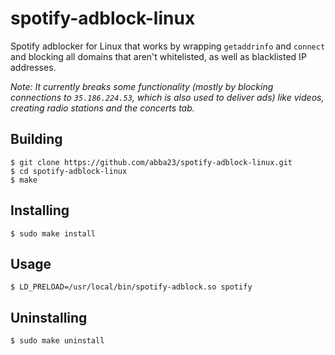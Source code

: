 # spotify-adblock-linux
Spotify adblocker for Linux that works by wrapping `getaddrinfo` and `connect` and blocking all domains that aren't whitelisted, as well as blacklisted IP addresses.

*Note: It currently breaks some functionality (mostly by blocking connections to `35.186.224.53`, which is also used to deliver ads) like videos, creating radio stations and the concerts tab.*

## Building
    $ git clone https://github.com/abba23/spotify-adblock-linux.git
    $ cd spotify-adblock-linux
    $ make

## Installing
    $ sudo make install

## Usage
    $ LD_PRELOAD=/usr/local/bin/spotify-adblock.so spotify

## Uninstalling
    $ sudo make uninstall
